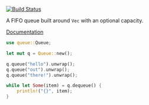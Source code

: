 [![Build Status](https://travis-ci.org/rascul/queue.svg?branch=master)](https://travis-ci.org/rascul/queue)

A FIFO queue built around `Vec` with an optional capacity.

[Documentation](https://rascul.github.io/queue)

```rust
use queue::Queue;

let mut q = Queue::new();

q.queue("hello").unwrap();
q.queue("out").unwrap();
q.queue("there!").unwrap();

while let Some(item) = q.dequeue() {
    println!("{}", item);
}
```
